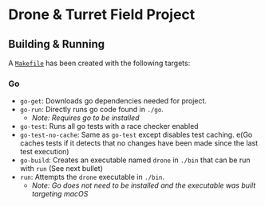 # Drone & Turret Field Project

## Building & Running

A [`Makefile`](./Makefile) has been created with the following targets:

### Go

* `go-get`: Downloads go dependencies needed for project.
* `go-run`: Directly runs go code found in `./go`.
  * _Note: Requires go to be installed_
* `go-test`: Runs all go tests with a race checker enabled
* `go-test-no-cache`: Same as `go-test` except disables test caching. e(Go caches tests if it detects that no changes have been made since the last test execution)
* `go-build`: Creates an executable named `drone` in `./bin` that can be run with `run` (See next bullet)
* `run`: Attempts the `drone` executable in `./bin`.
  * _Note: Go does not need to be installed and the executable was built targeting macOS_
